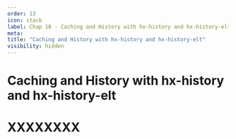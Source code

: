 ```yaml
---
order: 13
icon: stack
label: Chap 18 - Caching and History with hx-history and hx-history-elt
meta:
title: "Caching and History with hx-history and hx-history-elt"
visibility: hidden
---
```

# Caching and History with hx-history and hx-history-elt



# XXXXXXXX

